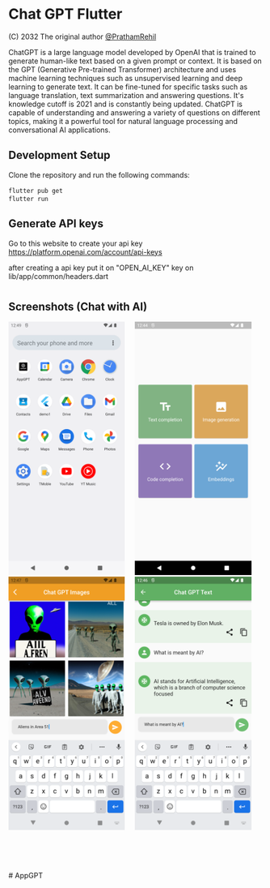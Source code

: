 # Chat GPT Flutter

(C) 2032 The original author  [@PrathamRehil](https://github.com/prathamrehil)

ChatGPT is a large language model developed by OpenAI that is trained to generate human-like text based on a given prompt or context. It is based on the GPT (Generative Pre-trained Transformer) architecture and uses machine learning techniques such as unsupervised learning and deep learning to generate text. It can be fine-tuned for specific tasks such as language translation, text summarization and answering questions. It's knowledge cutoff is 2021 and is constantly being updated. ChatGPT is capable of understanding and answering a variety of questions on different topics, making it a powerful tool for natural language processing and conversational AI applications.


## Development Setup
Clone the repository and run the following commands:
```
flutter pub get
flutter run
```

## Generate API keys

Go to this website to create your api key
https://platform.openai.com/account/api-keys

after creating a api key put it on "OPEN_AI_KEY" key on lib/app/common/headers.dart

#

## Screenshots (Chat with AI)

<img src="https://github.com/prathamrehil/AppGPT/blob/main/ScreenShots/AppGPTIcon.png" height="500em" /> &nbsp; &nbsp; 
<img src="https://github.com/prathamrehil/AppGPT/blob/main/ScreenShots/AppGPTHomeScreen.png" height="500em" /> &nbsp; &nbsp; 
<img src="https://github.com/prathamrehil/AppGPT/blob/main/ScreenShots/AppGPTImageAI.png" height="500em" /> &nbsp; &nbsp; 
<img src="https://github.com/prathamrehil/AppGPT/blob/main/ScreenShots/AppGPTTextAI.png" height="500em" />

<br/>
<br/>

## 
#   A p p G P T 
 
 